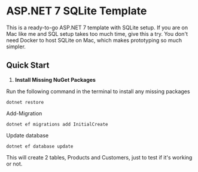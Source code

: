 # ASP.NET 7 SQLite Template

This is a ready-to-go ASP.NET 7 template with SQLite setup. If you are on Mac like me and SQL setup takes too much time, give this a try. You don't need Docker to host SQLite on Mac, which makes prototyping so much simpler.

## Quick Start

1. **Install Missing NuGet Packages**

Run the following command in the terminal to install any missing packages

```
dotnet restore
```

Add-Migration

```
dotnet ef migrations add InitialCreate
```
Update database
```
dotnet ef database update
```
This will create 2 tables, Products and Customers, just to test if it's working or not.
